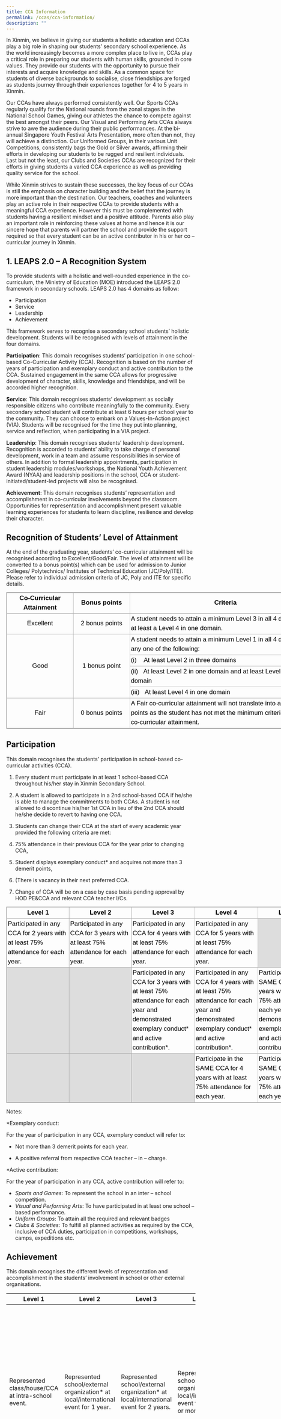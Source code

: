 ```yaml
---
title: CCA Information
permalink: /ccas/cca-information/
description: ""
---
```

In Xinmin, we believe in giving our students a holistic education and CCAs play a big role in shaping our students’ secondary school experience. As the world increasingly becomes a more complex place to live in, CCAs play a critical role in preparing our students with human skills, grounded in core values. They provide our students with the opportunity to pursue their interests and acquire knowledge and skills. As a common space for students of diverse backgrounds to socialise, close friendships are forged as students journey through their experiences together for 4 to 5 years in Xinmin.

  

Our CCAs have always performed consistently well. Our Sports CCAs regularly qualify for the National rounds from the zonal stages in the National School Games, giving our athletes the chance to compete against the best amongst their peers. Our Visual and Performing Arts CCAs always strive to awe the audience during their public performances. At the bi- annual Singapore Youth Festival Arts Presentation, more often than not, they will achieve a distinction. Our Uniformed Groups, in their various Unit Competitions, consistently bags the Gold or Silver awards, affirming their efforts in developing our students to be rugged and resilient individuals. Last but not the least, our Clubs and Societies CCAs are recognized for their efforts in giving students a varied CCA experience as well as providing quality service for the school.

  

While Xinmin strives to sustain these successes, the key focus of our CCAs is still the emphasis on character building and the belief that the journey is more important than the destination. Our teachers, coaches and volunteers play an active role in their respective CCAs to provide students with a meaningful CCA experience. However this must be complemented with students having a resilient mindset and a positive attitude. Parents also play an important role in reinforcing these values at home and hence it is our sincere hope that parents will partner the school and provide the support required so that every student can be an active contributor in his or her co – curricular journey in Xinmin.

1. LEAPS 2.0 – A Recognition System
-----------------------------------

To provide students with a holistic and well-rounded experience in the co-curriculum, the Ministry of Education (MOE) introduced the LEAPS 2.0 framework in secondary schools. LEAPS 2.0 has 4 domains as follow:

*   Participation
*   Service
*   Leadership
*   Achievement

  

This framework serves to recognise a secondary school students’ holistic development. Students will be recognised with levels of attainment in the four domains.

  

**Participation**: This domain recognises students’ participation in one school-based Co-Curricular Activity (CCA). Recognition is based on the number of years of participation and exemplary conduct and active contribution to the CCA. Sustained engagement in the same CCA allows for progressive development of character, skills, knowledge and friendships, and will be accorded higher recognition.

  

**Service**: This domain recognises students’ development as socially responsible citizens who contribute meaningfully to the community. Every secondary school student will contribute at least 6 hours per school year to the community. They can choose to embark on a Values-In-Action project (VIA). Students will be recognised for the time they put into planning, service and reflection, when participating in a VIA project.

  

**Leadership**: This domain recognises students’ leadership development. Recognition is accorded to students’ ability to take charge of personal development, work in a team and assume responsibilities in service of others. In addition to formal leadership appointments, participation in student leadership modules/workshops, the National Youth Achievement Award (NYAA) and leadership positions in the school, CCA or student-initiated/student-led projects will also be recognised.

  

**Achievement**: This domain recognises students’ representation and accomplishment in co-curricular involvements beyond the classroom. Opportunities for representation and accomplishment present valuable learning experiences for students to learn discipline, resilience and develop their character.

Recognition of Students’ Level of Attainment
--------------------------------------------

At the end of the graduating year, students’ co-curricular attainment will be recognised according to Excellent/Good/Fair. The level of attainment will be converted to a bonus point(s) which can be used for admission to Junior Colleges/ Polytechnics/ Institutes of Technical Education (JC/Poly/ITE). Please refer to individual admission criteria of JC, Poly and ITE for specific details.

  

<table class="iveo_table ives_tab_simple3" width="590" style="margin: 0px; outline: 0px; padding: 0px; border-collapse: collapse; border: 1px solid rgb(170, 170, 170); width: 840px;"><tbody style="margin: 0px; outline: 0px; padding: 0px;"><tr style="margin: 0px; outline: 0px; padding: 0px;"><td width="121" style="margin: 0px; outline: 0px; padding: 2px; text-align: center; border: 1px solid rgb(170, 170, 170); width: 174px;"><div style="margin: 0px; outline: 0px; padding: 0px; line-height: 24.99px; color: rgb(0, 0, 0); font-family: Helvetica, sans-serif; font-size: 17px; font-weight: 400; text-align: center;"><b style="margin: 0px; outline: 0px; padding: 0px;">Co-Curricular Attainment</b></div></td><td width="102" style="margin: 0px; outline: 0px; padding: 2px; text-align: center; border: 1px solid rgb(170, 170, 170); width: 149px;"><div style="margin: 0px; outline: 0px; padding: 0px; line-height: 24.99px; color: rgb(0, 0, 0); font-family: Helvetica, sans-serif; font-size: 17px; font-weight: 400; text-align: center;"><b style="margin: 0px; outline: 0px; padding: 0px;">Bonus points</b></div></td><td width="367" style="margin: 0px; outline: 0px; padding: 2px; text-align: center; border: 1px solid rgb(170, 170, 170); width: 516px;"><div style="margin: 0px; outline: 0px; padding: 0px; line-height: 24.99px; color: rgb(0, 0, 0); font-family: Helvetica, sans-serif; font-size: 17px; font-weight: 400; text-align: center;"><b style="margin: 0px; outline: 0px; padding: 0px;">Criteria</b></div></td></tr><tr style="margin: 0px; outline: 0px; padding: 0px;"><td width="121" style="margin: 0px; outline: 0px; padding: 2px; text-align: center; border: 1px solid rgb(170, 170, 170);"><div style="margin: 0px; outline: 0px; padding: 0px; line-height: 24.99px; color: rgb(0, 0, 0); font-family: Helvetica, sans-serif; font-size: 17px; font-weight: 400; text-align: center;">Excellent</div></td><td width="102" style="margin: 0px; outline: 0px; padding: 2px; text-align: center; border: 1px solid rgb(170, 170, 170);"><div style="margin: 0px; outline: 0px; padding: 0px; line-height: 24.99px; color: rgb(0, 0, 0); font-family: Helvetica, sans-serif; font-size: 17px; font-weight: 400; text-align: center;">2 bonus points</div></td><td width="367" style="margin: 0px; outline: 0px; padding: 2px; text-align: center; border: 1px solid rgb(170, 170, 170);"><div style="margin: 0px; outline: 0px; padding: 0px; line-height: 24.99px; color: rgb(0, 0, 0); font-family: Helvetica, sans-serif; font-size: 17px; font-weight: 400; text-align: left;">A student needs to attain a minimum Level 3 in all 4 domains with at least a Level 4 in one domain.</div></td></tr><tr style="margin: 0px; outline: 0px; padding: 0px;"><td width="121" rowspan="4" style="margin: 0px; outline: 0px; padding: 2px; text-align: center; border: 1px solid rgb(170, 170, 170);"><div style="margin: 0px; outline: 0px; padding: 0px; line-height: 24.99px; color: rgb(0, 0, 0); font-family: Helvetica, sans-serif; font-size: 17px; font-weight: 400; text-align: center;">Good</div></td><td width="102" rowspan="4" style="margin: 0px; outline: 0px; padding: 2px; text-align: center; border: 1px solid rgb(170, 170, 170);"><div style="margin: 0px; outline: 0px; padding: 0px; line-height: 24.99px; color: rgb(0, 0, 0); font-family: Helvetica, sans-serif; font-size: 17px; font-weight: 400; text-align: center;">1 bonus point</div></td><td width="367" style="margin: 0px; outline: 0px; padding: 2px; text-align: center; border: 1px solid rgb(170, 170, 170);"><div style="margin: 0px; outline: 0px; padding: 0px; line-height: 24.99px; color: rgb(0, 0, 0); font-family: Helvetica, sans-serif; font-size: 17px; font-weight: 400; text-align: left;">A student needs to attain a minimum Level 1 in all 4 domains with any one of the following:</div></td></tr><tr style="margin: 0px; outline: 0px; padding: 0px;"><td width="367" style="margin: 0px; outline: 0px; padding: 2px; text-align: center; border: 1px solid rgb(170, 170, 170);"><div style="margin: 0px; outline: 0px; padding: 0px; line-height: 24.99px; color: rgb(0, 0, 0); font-family: Helvetica, sans-serif; font-size: 17px; font-weight: 400; text-align: left;">(i)<span style="margin: 0px; outline: 0px; padding: 0px;">&nbsp;&nbsp; &nbsp;</span>At least Level 2 in three domains</div></td></tr><tr style="margin: 0px; outline: 0px; padding: 0px;"><td width="367" style="margin: 0px; outline: 0px; padding: 2px; text-align: center; border: 1px solid rgb(170, 170, 170);"><div style="margin: 0px; outline: 0px; padding: 0px; line-height: 24.99px; color: rgb(0, 0, 0); font-family: Helvetica, sans-serif; font-size: 17px; font-weight: 400; text-align: left;">(ii)<span style="margin: 0px; outline: 0px; padding: 0px;">&nbsp;&nbsp;<span>&nbsp;</span></span>At least Level 2 in one domain and at least Level 3 in another domain</div></td></tr><tr style="margin: 0px; outline: 0px; padding: 0px;"><td width="367" style="margin: 0px; outline: 0px; padding: 2px; text-align: center; border: 1px solid rgb(170, 170, 170);"><div style="margin: 0px; outline: 0px; padding: 0px; line-height: 24.99px; color: rgb(0, 0, 0); font-family: Helvetica, sans-serif; font-size: 17px; font-weight: 400; text-align: left;">(iii)<span style="margin: 0px; outline: 0px; padding: 0px;">&nbsp;&nbsp;<span>&nbsp;</span></span>At least Level 4 in one domain</div></td></tr><tr style="margin: 0px; outline: 0px; padding: 0px;"><td width="121" style="margin: 0px; outline: 0px; padding: 2px; text-align: center; border: 1px solid rgb(170, 170, 170);"><div style="margin: 0px; outline: 0px; padding: 0px; line-height: 24.99px; color: rgb(0, 0, 0); font-family: Helvetica, sans-serif; font-size: 17px; font-weight: 400; text-align: center;">Fair</div></td><td width="102" style="margin: 0px; outline: 0px; padding: 2px; text-align: center; border: 1px solid rgb(170, 170, 170);"><div style="margin: 0px; outline: 0px; padding: 0px; line-height: 24.99px; color: rgb(0, 0, 0); font-family: Helvetica, sans-serif; font-size: 17px; font-weight: 400; text-align: center;">0 bonus points</div></td><td width="367" style="margin: 0px; outline: 0px; padding: 2px; text-align: center; border: 1px solid rgb(170, 170, 170);"><div style="margin: 0px; outline: 0px; padding: 0px; line-height: 24.99px; color: rgb(0, 0, 0); font-family: Helvetica, sans-serif; font-size: 17px; font-weight: 400; text-align: left;">A Fair co-curricular attainment will not translate into any bonus points as the student has not met the minimum criteria for a Good co-curricular attainment.</div></td></tr></tbody></table>

Participation
-------------

This domain recognises the students’ participation in school-based co-curricular activities (CCA).

1.  Every student must participate in at least 1 school-based CCA throughout his/her stay in Xinmin Secondary School.  
    
2.  A student is allowed to participate in a 2nd school-based CCA if he/she is able to manage the commitments to both CCAs. A student is not allowed to discontinue his/her 1st CCA in lieu of the 2nd CCA should he/she decide to revert to having one CCA.  
    
3.  Students can change their CCA at the start of every academic year provided the following criteria are met:  
    

1.  75% attendance in their previous CCA for the year prior to changing CCA,  
    
2.  Student displays exemplary conduct\* and acquires not more than 3 demerit points,  
    
3.  (There is vacancy in their next preferred CCA.  
    

5.  Change of CCA will be on a case by case basis pending approval by HOD PE&CCA and relevant CCA teacher I/Cs.  
    

  

<table class="iveo_table ives_tab_simple3" width="863" style="margin: 0px; outline: 0px; padding: 0px; border-collapse: collapse; border: 1px solid rgb(170, 170, 170); width: 840px;"><tbody style="margin: 0px; outline: 0px; padding: 0px;"><tr style="margin: 0px; outline: 0px; padding: 0px;"><td width="173" style="margin: 0px; outline: 0px; padding: 2px; text-align: center; border: 1px solid rgb(170, 170, 170); width: 166px;"><div align="center" style="margin: 0px; outline: 0px; padding: 0px; line-height: 24.99px; color: rgb(0, 0, 0); font-family: Helvetica, sans-serif; font-size: 17px; font-weight: 400;"><b style="margin: 0px; outline: 0px; padding: 0px;">Level 1</b><br style="margin: 0px; outline: 0px; padding: 0px;"></div></td><td width="173" style="margin: 0px; outline: 0px; padding: 2px; text-align: center; border: 1px solid rgb(170, 170, 170); width: 167px;"><div align="center" style="margin: 0px; outline: 0px; padding: 0px; line-height: 24.99px; color: rgb(0, 0, 0); font-family: Helvetica, sans-serif; font-size: 17px; font-weight: 400;"><b style="margin: 0px; outline: 0px; padding: 0px;">Level 2</b><br style="margin: 0px; outline: 0px; padding: 0px;"></div></td><td width="173" style="margin: 0px; outline: 0px; padding: 2px; text-align: center; border: 1px solid rgb(170, 170, 170); width: 168px;"><div align="center" style="margin: 0px; outline: 0px; padding: 0px; line-height: 24.99px; color: rgb(0, 0, 0); font-family: Helvetica, sans-serif; font-size: 17px; font-weight: 400;"><b style="margin: 0px; outline: 0px; padding: 0px;">Level 3</b><br style="margin: 0px; outline: 0px; padding: 0px;"></div></td><td width="173" style="margin: 0px; outline: 0px; padding: 2px; text-align: center; border: 1px solid rgb(170, 170, 170); width: 169px;"><div align="center" style="margin: 0px; outline: 0px; padding: 0px; line-height: 24.99px; color: rgb(0, 0, 0); font-family: Helvetica, sans-serif; font-size: 17px; font-weight: 400;"><b style="margin: 0px; outline: 0px; padding: 0px;">Level 4</b><br style="margin: 0px; outline: 0px; padding: 0px;"></div></td><td width="173" style="margin: 0px; outline: 0px; padding: 2px; text-align: center; border: 1px solid rgb(170, 170, 170); width: 169px;"><div align="center" style="margin: 0px; outline: 0px; padding: 0px; line-height: 24.99px; color: rgb(0, 0, 0); font-family: Helvetica, sans-serif; font-size: 17px; font-weight: 400;"><b style="margin: 0px; outline: 0px; padding: 0px;">Level 5</b><br style="margin: 0px; outline: 0px; padding: 0px;"></div></td></tr><tr style="margin: 0px; outline: 0px; padding: 0px;"><td width="173" style="margin: 0px; outline: 0px; padding: 2px; text-align: center; border: 1px solid rgb(170, 170, 170);"><div style="margin: 0px; outline: 0px; padding: 0px; line-height: 24.99px; color: rgb(0, 0, 0); font-family: Helvetica, sans-serif; font-size: 17px; font-weight: 400; text-align: left;">Participated in any CCA for 2 years with at least 75% attendance for each year.<br style="margin: 0px; outline: 0px; padding: 0px;"></div></td><td width="173" style="margin: 0px; outline: 0px; padding: 2px; text-align: center; border: 1px solid rgb(170, 170, 170);"><div style="margin: 0px; outline: 0px; padding: 0px; line-height: 24.99px; color: rgb(0, 0, 0); font-family: Helvetica, sans-serif; font-size: 17px; font-weight: 400; text-align: left;">Participated in any CCA for 3 years with at least 75% attendance for each year.<br style="margin: 0px; outline: 0px; padding: 0px;"></div></td><td width="173" style="margin: 0px; outline: 0px; padding: 2px; text-align: center; border: 1px solid rgb(170, 170, 170);"><div style="margin: 0px; outline: 0px; padding: 0px; line-height: 24.99px; color: rgb(0, 0, 0); font-family: Helvetica, sans-serif; font-size: 17px; font-weight: 400; text-align: left;">Participated in any CCA for 4 years with at least 75% attendance for each year.<br style="margin: 0px; outline: 0px; padding: 0px;"></div></td><td width="173" style="margin: 0px; outline: 0px; padding: 2px; text-align: center; border: 1px solid rgb(170, 170, 170);"><div style="margin: 0px; outline: 0px; padding: 0px; line-height: 24.99px; color: rgb(0, 0, 0); font-family: Helvetica, sans-serif; font-size: 17px; font-weight: 400; text-align: left;">Participated in any CCA for 5 years with at least 75% attendance for each year.<br style="margin: 0px; outline: 0px; padding: 0px;"></div></td><th style="margin: 0px; outline: 0px; padding: 2px; text-align: center; background-color: rgb(221, 221, 221); color: rgb(102, 102, 102); border: 1px solid rgb(170, 170, 170);"><div style="margin: 0px; outline: 0px; padding: 0px; line-height: 24.99px; color: rgb(0, 0, 0); font-family: Helvetica, sans-serif; font-size: 17px; font-weight: 400; text-align: left;"><br style="margin: 0px; outline: 0px; padding: 0px;"></div></th></tr><tr style="margin: 0px; outline: 0px; padding: 0px;"><th style="margin: 0px; outline: 0px; padding: 2px; text-align: center; background-color: rgb(221, 221, 221); color: rgb(102, 102, 102); border: 1px solid rgb(170, 170, 170);"><div style="margin: 0px; outline: 0px; padding: 0px; line-height: 24.99px; color: rgb(0, 0, 0); font-family: Helvetica, sans-serif; font-size: 17px; font-weight: 400; text-align: left;"><br style="margin: 0px; outline: 0px; padding: 0px;"></div></th><th style="margin: 0px; outline: 0px; padding: 2px; text-align: center; background-color: rgb(221, 221, 221); color: rgb(102, 102, 102); border: 1px solid rgb(170, 170, 170);"><div style="margin: 0px; outline: 0px; padding: 0px; line-height: 24.99px; color: rgb(0, 0, 0); font-family: Helvetica, sans-serif; font-size: 17px; font-weight: 400; text-align: left;"><br style="margin: 0px; outline: 0px; padding: 0px;"></div></th><td width="173" style="margin: 0px; outline: 0px; padding: 2px; text-align: center; border: 1px solid rgb(170, 170, 170);"><div style="margin: 0px; outline: 0px; padding: 0px; line-height: 24.99px; color: rgb(0, 0, 0); font-family: Helvetica, sans-serif; font-size: 17px; font-weight: 400; text-align: left;">Participated in any CCA for 3 years with at least 75% attendance for each year and demonstrated exemplary conduct* and active contribution*.<br style="margin: 0px; outline: 0px; padding: 0px;"></div></td><td width="173" style="margin: 0px; outline: 0px; padding: 2px; text-align: center; border: 1px solid rgb(170, 170, 170);"><div style="margin: 0px; outline: 0px; padding: 0px; line-height: 24.99px; color: rgb(0, 0, 0); font-family: Helvetica, sans-serif; font-size: 17px; font-weight: 400; text-align: left;">Participated in any CCA for 4 years with at least 75% attendance for each year and demonstrated exemplary conduct* and active contribution*.<br style="margin: 0px; outline: 0px; padding: 0px;"></div></td><td width="173" style="margin: 0px; outline: 0px; padding: 2px; text-align: center; border: 1px solid rgb(170, 170, 170);"><div style="margin: 0px; outline: 0px; padding: 0px; line-height: 24.99px; color: rgb(0, 0, 0); font-family: Helvetica, sans-serif; font-size: 17px; font-weight: 400; text-align: left;">Participate in the SAME CCA for 4 years with at least 75% attendance for each year and demonstrated exemplary conduct* and active contribution*.<br style="margin: 0px; outline: 0px; padding: 0px;"></div></td></tr><tr style="margin: 0px; outline: 0px; padding: 0px;"><th style="margin: 0px; outline: 0px; padding: 2px; text-align: center; background-color: rgb(221, 221, 221); color: rgb(102, 102, 102); border: 1px solid rgb(170, 170, 170);"><div style="margin: 0px; outline: 0px; padding: 0px; line-height: 24.99px; color: rgb(0, 0, 0); font-family: Helvetica, sans-serif; font-size: 17px; font-weight: 400; text-align: left;"><br style="margin: 0px; outline: 0px; padding: 0px;"></div></th><th style="margin: 0px; outline: 0px; padding: 2px; text-align: center; background-color: rgb(221, 221, 221); color: rgb(102, 102, 102); border: 1px solid rgb(170, 170, 170);"><div style="margin: 0px; outline: 0px; padding: 0px; line-height: 24.99px; color: rgb(0, 0, 0); font-family: Helvetica, sans-serif; font-size: 17px; font-weight: 400; text-align: left;"><br style="margin: 0px; outline: 0px; padding: 0px;"></div></th><th style="margin: 0px; outline: 0px; padding: 2px; text-align: center; background-color: rgb(221, 221, 221); color: rgb(102, 102, 102); border: 1px solid rgb(170, 170, 170);"><div style="margin: 0px; outline: 0px; padding: 0px; line-height: 24.99px; color: rgb(0, 0, 0); font-family: Helvetica, sans-serif; font-size: 17px; font-weight: 400; text-align: left;"><br style="margin: 0px; outline: 0px; padding: 0px;"></div></th><td width="173" style="margin: 0px; outline: 0px; padding: 2px; text-align: center; border: 1px solid rgb(170, 170, 170);"><div style="margin: 0px; outline: 0px; padding: 0px; line-height: 24.99px; color: rgb(0, 0, 0); font-family: Helvetica, sans-serif; font-size: 17px; font-weight: 400; text-align: left;">Participate in the SAME CCA for 4 years with at least 75% attendance for each year.<br style="margin: 0px; outline: 0px; padding: 0px;"></div></td><td width="173" style="margin: 0px; outline: 0px; padding: 2px; text-align: center; border: 1px solid rgb(170, 170, 170);"><div style="margin: 0px; outline: 0px; padding: 0px; line-height: 24.99px; color: rgb(0, 0, 0); font-family: Helvetica, sans-serif; font-size: 17px; font-weight: 400; text-align: left;">Participate in the SAME CCA for 5 years with at least 75% attendance for each year.<br style="margin: 0px; outline: 0px; padding: 0px;"></div></td></tr></tbody></table>

  

Notes:

\*Exemplary conduct:

For the year of participation in any CCA, exemplary conduct will refer to:

*   Not more than 3 demerit points for each year.  
    
*   A positive referral from respective CCA teacher – in – charge.

\*Active contribution:

For the year of participation in any CCA, active contribution will refer to:  

*   _Sports and Games_: To represent the school in an inter – school competition.
*   _Visual and Performing Arts_: To have participated in at least one school – based performance.
*   _Uniform Groups_: To attain all the required and relevant badges
*   _Clubs & Societies_: To fulfill all planned activities as required by the CCA, inclusive of CCA duties, participation in competitions, workshops, camps, expeditions etc.

Achievement
-----------

This domain recognises the different levels of representation and accomplishment in the students’ involvement in school or other external organisations.



| Level 1 | Level 2 | Level 3 | Level 4 | Level 5 |
| -------- | -------- | -------- | -------- | -------- |
|   Represented class/house/CCA at intra-school event.   |  Represented school/external organization* at local/international event for 1 year.    | Represented school/external organization* at local/international event for 2 years.     | Represented school/external organization* at local/international event for 3 years or more.     | Represented Singapore Schools at local/international competition. <br><br>Represented National Project of Excellence at local/international event.  <br><br>Represented MOE at local/international event. <br><br>Represented Singapore at international event, sanctioned by relevant bodies.
     |
| Text     | Text     | Text     | Text     |
| Text     | Text     | Text     | Text     |



\*Representation of external organisations and accomplishment at external events:

  

*   Students must provide evidence endorsed by an external organisation and accompanying results (if any) to HOD PE&CCA for verification.
*   Self-representation or personal participation without endorsement will not be recognised.
*   Involvement in events whereby participation is mass or voluntary in nature and does not require selection, training or preparation will not be recognised in this domain.
*   The school reserves the right to refuse endorsement of any representation or accomplishment.

  

For students in Uniformed Groups CCA, the level of attainment for the Achievement domain is determined by the highest level attained in **either** the previous table or in the table for the Achievement Badges for the Uniformed Groups (UG) below:

  

<table class="iveo_table ives_tab_simple3" style="margin: 0px; outline: 0px; padding: 0px; border-collapse: collapse; border: 1px solid rgb(170, 170, 170); width: 840px;"><tbody style="margin: 0px; outline: 0px; padding: 0px;"><tr style="margin: 0px; outline: 0px; padding: 0px;"><td width="106" style="margin: 0px; outline: 0px; padding: 2px; text-align: center; border: 1px solid rgb(170, 170, 170);"><strong style="margin: 0px; outline: 0px; padding: 0px;">UG</strong><br style="margin: 0px; outline: 0px; padding: 0px;"></td><td width="151" style="margin: 0px; outline: 0px; padding: 2px; text-align: center; border: 1px solid rgb(170, 170, 170);"><strong style="margin: 0px; outline: 0px; padding: 0px;">Level 1</strong><br style="margin: 0px; outline: 0px; padding: 0px;"></td><td width="156" style="margin: 0px; outline: 0px; padding: 2px; text-align: center; border: 1px solid rgb(170, 170, 170);"><strong style="margin: 0px; outline: 0px; padding: 0px;">Level 2</strong><br style="margin: 0px; outline: 0px; padding: 0px;"></td><td width="151" style="margin: 0px; outline: 0px; padding: 2px; text-align: center; border: 1px solid rgb(170, 170, 170);"><strong style="margin: 0px; outline: 0px; padding: 0px;">Level 3</strong><br style="margin: 0px; outline: 0px; padding: 0px;"></td><td width="151" style="margin: 0px; outline: 0px; padding: 2px; text-align: center; border: 1px solid rgb(170, 170, 170);"><strong style="margin: 0px; outline: 0px; padding: 0px;">Level 4</strong><br style="margin: 0px; outline: 0px; padding: 0px;"></td><td width="151" style="margin: 0px; outline: 0px; padding: 2px; text-align: center; border: 1px solid rgb(170, 170, 170);"><strong style="margin: 0px; outline: 0px; padding: 0px;">Level 5</strong><br style="margin: 0px; outline: 0px; padding: 0px;"></td></tr><tr style="margin: 0px; outline: 0px; padding: 0px;"><td width="106" style="margin: 0px; outline: 0px; padding: 2px; text-align: center; border: 1px solid rgb(170, 170, 170);"><strong style="margin: 0px; outline: 0px; padding: 0px;">NPCC</strong><br style="margin: 0px; outline: 0px; padding: 0px;"></td><td width="151" style="margin: 0px; outline: 0px; padding: 2px; text-align: center; border: 1px solid rgb(170, 170, 170);">NPCC Core Proficiency Level 1<br style="margin: 0px; outline: 0px; padding: 0px;"></td><td width="156" style="margin: 0px; outline: 0px; padding: 2px; text-align: center; border: 1px solid rgb(170, 170, 170);">NPCC Core Proficiency Level 2<br style="margin: 0px; outline: 0px; padding: 0px;"></td><td width="151" style="margin: 0px; outline: 0px; padding: 2px; text-align: center; border: 1px solid rgb(170, 170, 170);">NPCC Core Proficiency Level 3<br style="margin: 0px; outline: 0px; padding: 0px;"></td><td width="151" style="margin: 0px; outline: 0px; padding: 2px; text-align: center; border: 1px solid rgb(170, 170, 170);">Best Unit Cadet badge by NPCC HQ<br style="margin: 0px; outline: 0px; padding: 0px;"></td><td width="151" style="margin: 0px; outline: 0px; padding: 2px; text-align: center; border: 1px solid rgb(170, 170, 170);">SPF - NPCC Badge<br style="margin: 0px; outline: 0px; padding: 0px;"></td></tr><tr style="margin: 0px; outline: 0px; padding: 0px;"><td width="106" style="margin: 0px; outline: 0px; padding: 2px; text-align: center; border: 1px solid rgb(170, 170, 170);"><strong style="margin: 0px; outline: 0px; padding: 0px;">NCC</strong><br style="margin: 0px; outline: 0px; padding: 0px;"></td><td width="151" style="margin: 0px; outline: 0px; padding: 2px; text-align: center; border: 1px solid rgb(170, 170, 170);">Proficiency Badge (Bronze)<br style="margin: 0px; outline: 0px; padding: 0px;"></td><td width="156" style="margin: 0px; outline: 0px; padding: 2px; text-align: center; border: 1px solid rgb(170, 170, 170);">Proficiency Badge (Silver)<br style="margin: 0px; outline: 0px; padding: 0px;"></td><td width="151" style="margin: 0px; outline: 0px; padding: 2px; text-align: center; border: 1px solid rgb(170, 170, 170);">Proficiency Badge (Gold)<br style="margin: 0px; outline: 0px; padding: 0px;"></td><td width="151" style="margin: 0px; outline: 0px; padding: 2px; text-align: center; border: 1px solid rgb(170, 170, 170);">Army - NCC Badge<br style="margin: 0px; outline: 0px; padding: 0px;"></td><td width="151" style="margin: 0px; outline: 0px; padding: 2px; text-align: center; border: 1px solid rgb(170, 170, 170);">Camp Pinnacle Badge<br style="margin: 0px; outline: 0px; padding: 0px;"></td></tr><tr style="margin: 0px; outline: 0px; padding: 0px;"><td width="106" style="margin: 0px; outline: 0px; padding: 2px; text-align: center; border: 1px solid rgb(170, 170, 170);"><strong style="margin: 0px; outline: 0px; padding: 0px;">SJB</strong><br style="margin: 0px; outline: 0px; padding: 0px;"></td><td width="151" style="margin: 0px; outline: 0px; padding: 2px; text-align: center; border: 1px solid rgb(170, 170, 170);">Knowledge of the Order Badge<br style="margin: 0px; outline: 0px; padding: 0px;"></td><td width="156" style="margin: 0px; outline: 0px; padding: 2px; text-align: center; border: 1px solid rgb(170, 170, 170);">Superintendent Badge<br style="margin: 0px; outline: 0px; padding: 0px;"></td><td width="151" style="margin: 0px; outline: 0px; padding: 2px; text-align: center; border: 1px solid rgb(170, 170, 170);">Commissioner Badge<br style="margin: 0px; outline: 0px; padding: 0px;"></td><td width="151" style="margin: 0px; outline: 0px; padding: 2px; text-align: center; border: 1px solid rgb(170, 170, 170);">Deputy Chief Commissioner Badge<br style="margin: 0px; outline: 0px; padding: 0px;"></td><td width="151" style="margin: 0px; outline: 0px; padding: 2px; text-align: center; border: 1px solid rgb(170, 170, 170);">Chief Commissioner Badge<br style="margin: 0px; outline: 0px; padding: 0px;"></td></tr><tr style="margin: 0px; outline: 0px; padding: 0px;"><td width="106" style="margin: 0px; outline: 0px; padding: 2px; text-align: center; border: 1px solid rgb(170, 170, 170);"><strong style="margin: 0px; outline: 0px; padding: 0px;">BB</strong><br style="margin: 0px; outline: 0px; padding: 0px;"></td><td width="151" style="margin: 0px; outline: 0px; padding: 2px; text-align: center; border: 1px solid rgb(170, 170, 170);">Leadership Award<br style="margin: 0px; outline: 0px; padding: 0px;"></td><td width="156" style="margin: 0px; outline: 0px; padding: 2px; text-align: center; border: 1px solid rgb(170, 170, 170);">Leadership Award Stage 2<br style="margin: 0px; outline: 0px; padding: 0px;"></td><td width="151" style="margin: 0px; outline: 0px; padding: 2px; text-align: center; border: 1px solid rgb(170, 170, 170);">Intermediary Proficiency Award<br style="margin: 0px; outline: 0px; padding: 0px;"></td><td width="151" style="margin: 0px; outline: 0px; padding: 2px; text-align: center; border: 1px solid rgb(170, 170, 170);">Senior Proficiency Award<br style="margin: 0px; outline: 0px; padding: 0px;"></td><td width="151" style="margin: 0px; outline: 0px; padding: 2px; text-align: center; border: 1px solid rgb(170, 170, 170);">Founder's Award<br style="margin: 0px; outline: 0px; padding: 0px;"></td></tr><tr style="margin: 0px; outline: 0px; padding: 0px;"><td width="106" style="margin: 0px; outline: 0px; padding: 2px; text-align: center; border: 1px solid rgb(170, 170, 170);"><strong style="margin: 0px; outline: 0px; padding: 0px;">GB</strong><br style="margin: 0px; outline: 0px; padding: 0px;"></td><td width="151" style="margin: 0px; outline: 0px; padding: 2px; text-align: center; border: 1px solid rgb(170, 170, 170);">Brigade Knowledge &amp; Healthy Attitudes 1 badge<br style="margin: 0px; outline: 0px; padding: 0px;"></td><td width="156" style="margin: 0px; outline: 0px; padding: 2px; text-align: center; border: 1px solid rgb(170, 170, 170);">Senior Pin<br style="margin: 0px; outline: 0px; padding: 0px;"></td><td width="151" style="margin: 0px; outline: 0px; padding: 2px; text-align: center; border: 1px solid rgb(170, 170, 170);">Senior Pin, GB International, &amp; Healthy Attitudes 2 Badge<br style="margin: 0px; outline: 0px; padding: 0px;"></td><td width="151" style="margin: 0px; outline: 0px; padding: 2px; text-align: center; border: 1px solid rgb(170, 170, 170);">Pioneer Pin<br style="margin: 0px; outline: 0px; padding: 0px;"></td><td width="151" style="margin: 0px; outline: 0px; padding: 2px; text-align: center; border: 1px solid rgb(170, 170, 170);">Pioneer Brigadier's Brooch<br style="margin: 0px; outline: 0px; padding: 0px;"></td></tr></tbody></table>

Leadership
----------

This domain recognises the student's leadership development in terms of participation in student leadership modules, formal leadership appointments, the National Youth Achievement Award (NYAA) and leadership positions in student-initiated/student-led projects.

  

<table class="iveo_table ives_tab_simple3" style="margin: 0px; outline: 0px; padding: 0px; border-collapse: collapse; border: 1px solid rgb(170, 170, 170); width: 840px;"><tbody style="margin: 0px; outline: 0px; padding: 0px;"><tr style="margin: 0px; outline: 0px; padding: 0px;"><th style="margin: 0px; outline: 0px; padding: 2px; text-align: center; background-color: rgb(221, 221, 221); color: rgb(102, 102, 102); border: 1px solid rgb(170, 170, 170);"><br style="margin: 0px; outline: 0px; padding: 0px;"></th><td width="144" style="margin: 0px; outline: 0px; padding: 2px; text-align: center; border: 1px solid rgb(170, 170, 170);"><strong style="margin: 0px; outline: 0px; padding: 0px;">Level 1</strong><br style="margin: 0px; outline: 0px; padding: 0px;"></td><td width="144" style="margin: 0px; outline: 0px; padding: 2px; text-align: center; border: 1px solid rgb(170, 170, 170);"><strong style="margin: 0px; outline: 0px; padding: 0px;">Level 2</strong><br style="margin: 0px; outline: 0px; padding: 0px;"></td><td width="144" style="margin: 0px; outline: 0px; padding: 2px; text-align: center; border: 1px solid rgb(170, 170, 170);"><strong style="margin: 0px; outline: 0px; padding: 0px;">Level 3</strong><br style="margin: 0px; outline: 0px; padding: 0px;"></td><td width="144" style="margin: 0px; outline: 0px; padding: 2px; text-align: center; border: 1px solid rgb(170, 170, 170);"><strong style="margin: 0px; outline: 0px; padding: 0px;">Level 4</strong><br style="margin: 0px; outline: 0px; padding: 0px;"></td><td width="144" style="margin: 0px; outline: 0px; padding: 2px; text-align: center; border: 1px solid rgb(170, 170, 170);"><strong style="margin: 0px; outline: 0px; padding: 0px;">Level 5</strong><br style="margin: 0px; outline: 0px; padding: 0px;"></td></tr><tr style="margin: 0px; outline: 0px; padding: 0px;"><td width="144" style="margin: 0px; outline: 0px; padding: 2px; text-align: left; border: 1px solid rgb(170, 170, 170);"><strong style="margin: 0px; outline: 0px; padding: 0px;">Individual</strong><br style="margin: 0px; outline: 0px; padding: 0px;"></td><td width="144" style="margin: 0px; outline: 0px; padding: 2px; text-align: left; border: 1px solid rgb(170, 170, 170);">Completed 2 modules on leadership of at least 3 hours each.<br style="margin: 0px; outline: 0px; padding: 0px;"></td><th style="margin: 0px; outline: 0px; padding: 2px; text-align: center; background-color: rgb(221, 221, 221); color: rgb(102, 102, 102); border: 1px solid rgb(170, 170, 170);"><strong style="margin: 0px; outline: 0px; padding: 0px;"></strong><br style="margin: 0px; outline: 0px; padding: 0px;"></th><th style="margin: 0px; outline: 0px; padding: 2px; text-align: center; background-color: rgb(221, 221, 221); color: rgb(102, 102, 102); border: 1px solid rgb(170, 170, 170);"><strong style="margin: 0px; outline: 0px; padding: 0px;"></strong><br style="margin: 0px; outline: 0px; padding: 0px;"></th><th style="margin: 0px; outline: 0px; padding: 2px; text-align: center; background-color: rgb(221, 221, 221); color: rgb(102, 102, 102); border: 1px solid rgb(170, 170, 170);"><strong style="margin: 0px; outline: 0px; padding: 0px;"></strong><br style="margin: 0px; outline: 0px; padding: 0px;"></th><th style="margin: 0px; outline: 0px; padding: 2px; text-align: center; background-color: rgb(221, 221, 221); color: rgb(102, 102, 102); border: 1px solid rgb(170, 170, 170);"><strong style="margin: 0px; outline: 0px; padding: 0px;"></strong><br style="margin: 0px; outline: 0px; padding: 0px;"></th></tr><tr style="margin: 0px; outline: 0px; padding: 0px;"><td width="144" style="margin: 0px; outline: 0px; padding: 2px; text-align: left; border: 1px solid rgb(170, 170, 170);"><strong style="margin: 0px; outline: 0px; padding: 0px;">Class Committee</strong><br style="margin: 0px; outline: 0px; padding: 0px;"></td><th style="margin: 0px; outline: 0px; padding: 2px; text-align: center; background-color: rgb(221, 221, 221); color: rgb(102, 102, 102); border: 1px solid rgb(170, 170, 170);"><br style="margin: 0px; outline: 0px; padding: 0px;"></th><td width="144" valign="top" style="margin: 0px; outline: 0px; padding: 2px; text-align: left; border: 1px solid rgb(170, 170, 170);">Class committee positions<br style="margin: 0px; outline: 0px; padding: 0px;"></td><td width="144" style="margin: 0px; outline: 0px; padding: 2px; text-align: center; border: 1px solid rgb(170, 170, 170);"><div style="margin: 0px; outline: 0px; padding: 0px; line-height: 24.99px; color: rgb(0, 0, 0); font-family: Helvetica, sans-serif; font-size: 17px; font-weight: 400; text-align: left;">Class Chairperson</div><div style="margin: 0px; outline: 0px; padding: 0px; line-height: 24.99px; color: rgb(0, 0, 0); font-family: Helvetica, sans-serif; font-size: 17px; font-weight: 400; text-align: left;"><br style="margin: 0px; outline: 0px; padding: 0px;"></div><div style="margin: 0px; outline: 0px; padding: 0px; line-height: 24.99px; color: rgb(0, 0, 0); font-family: Helvetica, sans-serif; font-size: 17px; font-weight: 400; text-align: left;">Class Vice Chairperson</div></td><th style="margin: 0px; outline: 0px; padding: 2px; text-align: center; background-color: rgb(221, 221, 221); color: rgb(102, 102, 102); border: 1px solid rgb(170, 170, 170);"><br style="margin: 0px; outline: 0px; padding: 0px;"></th><th style="margin: 0px; outline: 0px; padding: 2px; text-align: center; background-color: rgb(221, 221, 221); color: rgb(102, 102, 102); border: 1px solid rgb(170, 170, 170);"><br style="margin: 0px; outline: 0px; padding: 0px;"></th></tr><tr style="margin: 0px; outline: 0px; padding: 0px;"><td width="144" style="margin: 0px; outline: 0px; padding: 2px; text-align: left; border: 1px solid rgb(170, 170, 170);"><strong style="margin: 0px; outline: 0px; padding: 0px;">Student Council</strong><br style="margin: 0px; outline: 0px; padding: 0px;"></td><th style="margin: 0px; outline: 0px; padding: 2px; text-align: center; background-color: rgb(221, 221, 221); color: rgb(102, 102, 102); border: 1px solid rgb(170, 170, 170);"><br style="margin: 0px; outline: 0px; padding: 0px;"></th><td width="144" valign="top" style="margin: 0px; outline: 0px; padding: 2px; text-align: left; border: 1px solid rgb(170, 170, 170);">Student Council Intern To complete 6 months of Council training.<br style="margin: 0px; outline: 0px; padding: 0px;"></td><td width="144" valign="top" style="margin: 0px; outline: 0px; padding: 2px; text-align: left; border: 1px solid rgb(170, 170, 170);">Student Councillor (more than 1 year in service after 6 months training period.)<br style="margin: 0px; outline: 0px; padding: 0px;"></td><td width="144" valign="top" style="margin: 0px; outline: 0px; padding: 2px; text-align: left; border: 1px solid rgb(170, 170, 170);">Senior Councillor (more than 2 years in service after 6 month training period.)<br style="margin: 0px; outline: 0px; padding: 0px;"></td><td width="144" valign="top" style="margin: 0px; outline: 0px; padding: 2px; text-align: center; border: 1px solid rgb(170, 170, 170);"><div style="margin: 0px; outline: 0px; padding: 0px; line-height: 24.99px; color: rgb(0, 0, 0); font-family: Helvetica, sans-serif; font-size: 17px; font-weight: 400; text-align: left;">Student Council Executive Committee</div><div style="margin: 0px; outline: 0px; padding: 0px; line-height: 24.99px; color: rgb(0, 0, 0); font-family: Helvetica, sans-serif; font-size: 17px; font-weight: 400; text-align: left;"><br style="margin: 0px; outline: 0px; padding: 0px;"></div><div style="margin: 0px; outline: 0px; padding: 0px; line-height: 24.99px; color: rgb(0, 0, 0); font-family: Helvetica, sans-serif; font-size: 17px; font-weight: 400; text-align: left;">Student Council President/</div><div style="margin: 0px; outline: 0px; padding: 0px; line-height: 24.99px; color: rgb(0, 0, 0); font-family: Helvetica, sans-serif; font-size: 17px; font-weight: 400; text-align: left;">VicePresident</div></td></tr><tr style="margin: 0px; outline: 0px; padding: 0px;"><td width="144" style="margin: 0px; outline: 0px; padding: 2px; text-align: left; border: 1px solid rgb(170, 170, 170);"><strong style="margin: 0px; outline: 0px; padding: 0px;">StudentLed School Committees</strong><br style="margin: 0px; outline: 0px; padding: 0px;"></td><th style="margin: 0px; outline: 0px; padding: 2px; text-align: center; background-color: rgb(221, 221, 221); color: rgb(102, 102, 102); border: 1px solid rgb(170, 170, 170);"><br style="margin: 0px; outline: 0px; padding: 0px;"></th><td width="144" valign="top" style="margin: 0px; outline: 0px; padding: 2px; text-align: center; border: 1px solid rgb(170, 170, 170);"><div style="margin: 0px; outline: 0px; padding: 0px; line-height: 24.99px; color: rgb(0, 0, 0); font-family: Helvetica, sans-serif; font-size: 17px; font-weight: 400; text-align: left;">Committee for studentinitiated projects approved by school.</div><div style="margin: 0px; outline: 0px; padding: 0px; line-height: 24.99px; color: rgb(0, 0, 0); font-family: Helvetica, sans-serif; font-size: 17px; font-weight: 400; text-align: left;"><br style="margin: 0px; outline: 0px; padding: 0px;"></div><div style="margin: 0px; outline: 0px; padding: 0px; line-height: 24.99px; color: rgb(0, 0, 0); font-family: Helvetica, sans-serif; font-size: 17px; font-weight: 400; text-align: left;">Committee for studentled projects approved by school.</div></td><td width="144" valign="top" style="margin: 0px; outline: 0px; padding: 2px; text-align: center; border: 1px solid rgb(170, 170, 170);"><div style="margin: 0px; outline: 0px; padding: 0px; line-height: 24.99px; color: rgb(0, 0, 0); font-family: Helvetica, sans-serif; font-size: 17px; font-weight: 400; text-align: left;">Committee for schoolwide events.</div><div style="margin: 0px; outline: 0px; padding: 0px; line-height: 24.99px; color: rgb(0, 0, 0); font-family: Helvetica, sans-serif; font-size: 17px; font-weight: 400; text-align: left;"><br style="margin: 0px; outline: 0px; padding: 0px;"></div><div style="margin: 0px; outline: 0px; padding: 0px; line-height: 24.99px; color: rgb(0, 0, 0); font-family: Helvetica, sans-serif; font-size: 17px; font-weight: 400; text-align: left;">Chairperson/</div><div style="margin: 0px; outline: 0px; padding: 0px; line-height: 24.99px; color: rgb(0, 0, 0); font-family: Helvetica, sans-serif; font-size: 17px; font-weight: 400; text-align: left;">ViceChairperson for studentinitiated projects approved by school.</div></td><td width="144" valign="top" style="margin: 0px; outline: 0px; padding: 2px; text-align: center; border: 1px solid rgb(170, 170, 170);"><div style="margin: 0px; outline: 0px; padding: 0px; line-height: 24.99px; color: rgb(0, 0, 0); font-family: Helvetica, sans-serif; font-size: 17px; font-weight: 400; text-align: left;">Chairperson/</div><div style="margin: 0px; outline: 0px; padding: 0px; line-height: 24.99px; color: rgb(0, 0, 0); font-family: Helvetica, sans-serif; font-size: 17px; font-weight: 400; text-align: left;">ViceChairperson for schoolwide events.</div></td><td width="144" style="margin: 0px; outline: 0px; padding: 2px; text-align: left; border: 1px solid rgb(170, 170, 170);"></td></tr><tr style="margin: 0px; outline: 0px; padding: 0px;"><td width="144" style="margin: 0px; outline: 0px; padding: 2px; text-align: center; border: 1px solid rgb(170, 170, 170);"><div style="margin: 0px; outline: 0px; padding: 0px; line-height: 24.99px; color: rgb(0, 0, 0); font-family: Helvetica, sans-serif; font-size: 17px; font-weight: 400; text-align: left;"><strong style="margin: 0px; outline: 0px; padding: 0px; background-color: initial;"><u style="margin: 0px; outline: 0px; padding: 0px;">Sports and Games CCA</u></strong></div><div style="margin: 0px; outline: 0px; padding: 0px; line-height: 24.99px; color: rgb(0, 0, 0); font-family: Helvetica, sans-serif; font-size: 17px; font-weight: 400; text-align: left;">Badminton</div><div style="margin: 0px; outline: 0px; padding: 0px; line-height: 24.99px; color: rgb(0, 0, 0); font-family: Helvetica, sans-serif; font-size: 17px; font-weight: 400; text-align: left;">Volleyball</div><div style="margin: 0px; outline: 0px; padding: 0px; line-height: 24.99px; color: rgb(0, 0, 0); font-family: Helvetica, sans-serif; font-size: 17px; font-weight: 400; text-align: left;">Rockclimbing</div><div style="margin: 0px; outline: 0px; padding: 0px; line-height: 24.99px; color: rgb(0, 0, 0); font-family: Helvetica, sans-serif; font-size: 17px; font-weight: 400; text-align: left;">Shooting</div><div style="margin: 0px; outline: 0px; padding: 0px; line-height: 24.99px; color: rgb(0, 0, 0); font-family: Helvetica, sans-serif; font-size: 17px; font-weight: 400; text-align: left;">Cross Country</div></td><th style="margin: 0px; outline: 0px; padding: 2px; text-align: center; background-color: rgb(221, 221, 221); color: rgb(102, 102, 102); border: 1px solid rgb(170, 170, 170);"><br style="margin: 0px; outline: 0px; padding: 0px;"></th><td width="144" valign="top" style="margin: 0px; outline: 0px; padding: 2px; text-align: left; border: 1px solid rgb(170, 170, 170);">Lower Sec CCA Committee Member<br style="margin: 0px; outline: 0px; padding: 0px;"></td><td width="144" valign="top" style="margin: 0px; outline: 0px; padding: 2px; text-align: center; border: 1px solid rgb(170, 170, 170);"><div style="margin: 0px; outline: 0px; padding: 0px; line-height: 24.99px; color: rgb(0, 0, 0); font-family: Helvetica, sans-serif; font-size: 17px; font-weight: 400; text-align: left;">Lower Sec CCA Captain/</div><div style="margin: 0px; outline: 0px; padding: 0px; line-height: 24.99px; color: rgb(0, 0, 0); font-family: Helvetica, sans-serif; font-size: 17px; font-weight: 400; text-align: left;">ViceCaptain</div><div style="margin: 0px; outline: 0px; padding: 0px; line-height: 24.99px; color: rgb(0, 0, 0); font-family: Helvetica, sans-serif; font-size: 17px; font-weight: 400; text-align: left;"><br style="margin: 0px; outline: 0px; padding: 0px;"></div><div style="margin: 0px; outline: 0px; padding: 0px; line-height: 24.99px; color: rgb(0, 0, 0); font-family: Helvetica, sans-serif; font-size: 17px; font-weight: 400; text-align: left;">Upper Sec CCA Committee Member</div></td><td width="144" valign="top" style="margin: 0px; outline: 0px; padding: 2px; text-align: left; border: 1px solid rgb(170, 170, 170);">Upper Sec CCA Executive Committee<br style="margin: 0px; outline: 0px; padding: 0px;"></td><td width="144" valign="top" style="margin: 0px; outline: 0px; padding: 2px; text-align: center; border: 1px solid rgb(170, 170, 170);"><div style="margin: 0px; outline: 0px; padding: 0px; line-height: 24.99px; color: rgb(0, 0, 0); font-family: Helvetica, sans-serif; font-size: 17px; font-weight: 400; text-align: left;">CCA Captain/ ViceCaptain</div><div style="margin: 0px; outline: 0px; padding: 0px; line-height: 24.99px; color: rgb(0, 0, 0); font-family: Helvetica, sans-serif; font-size: 17px; font-weight: 400; text-align: left;"><br style="margin: 0px; outline: 0px; padding: 0px;"></div><div style="margin: 0px; outline: 0px; padding: 0px; line-height: 24.99px; color: rgb(0, 0, 0); font-family: Helvetica, sans-serif; font-size: 17px; font-weight: 400; text-align: left;">Singapore Schools Team Captain/</div><div style="margin: 0px; outline: 0px; padding: 0px; line-height: 24.99px; color: rgb(0, 0, 0); font-family: Helvetica, sans-serif; font-size: 17px; font-weight: 400; text-align: left;">ViceCaptain</div><div style="margin: 0px; outline: 0px; padding: 0px; line-height: 24.99px; color: rgb(0, 0, 0); font-family: Helvetica, sans-serif; font-size: 17px; font-weight: 400; text-align: left;"><br style="margin: 0px; outline: 0px; padding: 0px;"></div><div style="margin: 0px; outline: 0px; padding: 0px; line-height: 24.99px; color: rgb(0, 0, 0); font-family: Helvetica, sans-serif; font-size: 17px; font-weight: 400; text-align: left;">National Team Captain/</div><div style="margin: 0px; outline: 0px; padding: 0px; line-height: 24.99px; color: rgb(0, 0, 0); font-family: Helvetica, sans-serif; font-size: 17px; font-weight: 400; text-align: left;">ViceCaptain</div></td></tr><tr style="margin: 0px; outline: 0px; padding: 0px;"><td width="144" style="margin: 0px; outline: 0px; padding: 2px; text-align: center; border: 1px solid rgb(170, 170, 170);"><div style="margin: 0px; outline: 0px; padding: 0px; line-height: 24.99px; color: rgb(0, 0, 0); font-family: Helvetica, sans-serif; font-size: 17px; font-weight: 400; text-align: left;"><strong style="margin: 0px; outline: 0px; padding: 0px; background-color: initial;"><u style="margin: 0px; outline: 0px; padding: 0px;">Performing Arts CCAs</u></strong></div><div style="margin: 0px; outline: 0px; padding: 0px; line-height: 24.99px; color: rgb(0, 0, 0); font-family: Helvetica, sans-serif; font-size: 17px; font-weight: 400; text-align: left;">Choir</div><div style="margin: 0px; outline: 0px; padding: 0px; line-height: 24.99px; color: rgb(0, 0, 0); font-family: Helvetica, sans-serif; font-size: 17px; font-weight: 400; text-align: left;">Chinese Dance</div><div style="margin: 0px; outline: 0px; padding: 0px; line-height: 24.99px; color: rgb(0, 0, 0); font-family: Helvetica, sans-serif; font-size: 17px; font-weight: 400; text-align: left;">Guzheng</div><div style="margin: 0px; outline: 0px; padding: 0px; line-height: 24.99px; color: rgb(0, 0, 0); font-family: Helvetica, sans-serif; font-size: 17px; font-weight: 400; text-align: left;">English Drama</div><div style="margin: 0px; outline: 0px; padding: 0px; line-height: 24.99px; color: rgb(0, 0, 0); font-family: Helvetica, sans-serif; font-size: 17px; font-weight: 400; text-align: left;">Concert Band</div></td><th style="margin: 0px; outline: 0px; padding: 2px; text-align: center; background-color: rgb(221, 221, 221); color: rgb(102, 102, 102); border: 1px solid rgb(170, 170, 170);"><br style="margin: 0px; outline: 0px; padding: 0px;"></th><td width="144" valign="top" style="margin: 0px; outline: 0px; padding: 2px; text-align: left; border: 1px solid rgb(170, 170, 170);">Lower Sec CCA Committee Member<br style="margin: 0px; outline: 0px; padding: 0px;"></td><td width="144" valign="top" style="margin: 0px; outline: 0px; padding: 2px; text-align: center; border: 1px solid rgb(170, 170, 170);"><div style="margin: 0px; outline: 0px; padding: 0px; line-height: 24.99px; color: rgb(0, 0, 0); font-family: Helvetica, sans-serif; font-size: 17px; font-weight: 400; text-align: left;">Lower Sec CCA Chairperson / Vice Chairperson</div><div style="margin: 0px; outline: 0px; padding: 0px; line-height: 24.99px; color: rgb(0, 0, 0); font-family: Helvetica, sans-serif; font-size: 17px; font-weight: 400; text-align: left;"><br style="margin: 0px; outline: 0px; padding: 0px;"></div><div style="margin: 0px; outline: 0px; padding: 0px; line-height: 24.99px; color: rgb(0, 0, 0); font-family: Helvetica, sans-serif; font-size: 17px; font-weight: 400; text-align: left;">Lower Sec Executive Committee</div><div style="margin: 0px; outline: 0px; padding: 0px; line-height: 24.99px; color: rgb(0, 0, 0); font-family: Helvetica, sans-serif; font-size: 17px; font-weight: 400; text-align: left;"><br style="margin: 0px; outline: 0px; padding: 0px;"></div><div style="margin: 0px; outline: 0px; padding: 0px; line-height: 24.99px; color: rgb(0, 0, 0); font-family: Helvetica, sans-serif; font-size: 17px; font-weight: 400; text-align: left;">Lower Sec Section/Group Leader</div><div style="margin: 0px; outline: 0px; padding: 0px; line-height: 24.99px; color: rgb(0, 0, 0); font-family: Helvetica, sans-serif; font-size: 17px; font-weight: 400; text-align: left;"><br style="margin: 0px; outline: 0px; padding: 0px;"></div><div style="margin: 0px; outline: 0px; padding: 0px; line-height: 24.99px; color: rgb(0, 0, 0); font-family: Helvetica, sans-serif; font-size: 17px; font-weight: 400; text-align: left;">Upper Sec Section/Group Leader</div><div style="margin: 0px; outline: 0px; padding: 0px; line-height: 24.99px; color: rgb(0, 0, 0); font-family: Helvetica, sans-serif; font-size: 17px; font-weight: 400; text-align: left;"><br style="margin: 0px; outline: 0px; padding: 0px;"></div><div style="margin: 0px; outline: 0px; padding: 0px; line-height: 24.99px; color: rgb(0, 0, 0); font-family: Helvetica, sans-serif; font-size: 17px; font-weight: 400; text-align: left;">Upper Sec CCA Committee Member</div><div style="margin: 0px; outline: 0px; padding: 0px; line-height: 24.99px; color: rgb(0, 0, 0); font-family: Helvetica, sans-serif; font-size: 17px; font-weight: 400; text-align: left;"><br style="margin: 0px; outline: 0px; padding: 0px;"></div><div style="margin: 0px; outline: 0px; padding: 0px; line-height: 24.99px; color: rgb(0, 0, 0); font-family: Helvetica, sans-serif; font-size: 17px; font-weight: 400; text-align: left;">National Project of Excellence Section Leader</div></td><td width="144" valign="top" style="margin: 0px; outline: 0px; padding: 2px; text-align: left; border: 1px solid rgb(170, 170, 170);">Upper Sec CCA Executive Committee<br style="margin: 0px; outline: 0px; padding: 0px;"></td><td width="144" valign="top" style="margin: 0px; outline: 0px; padding: 2px; text-align: center; border: 1px solid rgb(170, 170, 170);"><div style="margin: 0px; outline: 0px; padding: 0px; line-height: 24.99px; color: rgb(0, 0, 0); font-family: Helvetica, sans-serif; font-size: 17px; font-weight: 400; text-align: left;">CCA Chairperson/</div><div style="margin: 0px; outline: 0px; padding: 0px; line-height: 24.99px; color: rgb(0, 0, 0); font-family: Helvetica, sans-serif; font-size: 17px; font-weight: 400; text-align: left;">ViceChairperson</div><div style="margin: 0px; outline: 0px; padding: 0px; line-height: 24.99px; color: rgb(0, 0, 0); font-family: Helvetica, sans-serif; font-size: 17px; font-weight: 400; text-align: left;"><br style="margin: 0px; outline: 0px; padding: 0px;"></div><div style="margin: 0px; outline: 0px; padding: 0px; line-height: 24.99px; color: rgb(0, 0, 0); font-family: Helvetica, sans-serif; font-size: 17px; font-weight: 400; text-align: left;">Student Conductor</div></td></tr><tr style="margin: 0px; outline: 0px; padding: 0px;"><td width="144" style="margin: 0px; outline: 0px; padding: 2px; text-align: center; border: 1px solid rgb(170, 170, 170);"><div style="margin: 0px; outline: 0px; padding: 0px; line-height: 24.99px; color: rgb(0, 0, 0); font-family: Helvetica, sans-serif; font-size: 17px; font-weight: 400; text-align: left;"><strong style="margin: 0px; outline: 0px; padding: 0px; background-color: initial;"><u style="margin: 0px; outline: 0px; padding: 0px;">Uniformed Groups</u></strong></div><div style="margin: 0px; outline: 0px; padding: 0px; line-height: 24.99px; color: rgb(0, 0, 0); font-family: Helvetica, sans-serif; font-size: 17px; font-weight: 400; text-align: left;">BB</div><div style="margin: 0px; outline: 0px; padding: 0px; line-height: 24.99px; color: rgb(0, 0, 0); font-family: Helvetica, sans-serif; font-size: 17px; font-weight: 400; text-align: left;">GB</div><div style="margin: 0px; outline: 0px; padding: 0px; line-height: 24.99px; color: rgb(0, 0, 0); font-family: Helvetica, sans-serif; font-size: 17px; font-weight: 400; text-align: left;">NCC</div><div style="margin: 0px; outline: 0px; padding: 0px; line-height: 24.99px; color: rgb(0, 0, 0); font-family: Helvetica, sans-serif; font-size: 17px; font-weight: 400; text-align: left;">NPCC</div><div style="margin: 0px; outline: 0px; padding: 0px; line-height: 24.99px; color: rgb(0, 0, 0); font-family: Helvetica, sans-serif; font-size: 17px; font-weight: 400; text-align: left;">SJB</div></td><th style="margin: 0px; outline: 0px; padding: 2px; text-align: center; background-color: rgb(221, 221, 221); color: rgb(102, 102, 102); border: 1px solid rgb(170, 170, 170);"><br style="margin: 0px; outline: 0px; padding: 0px;"></th><td width="144" valign="top" style="margin: 0px; outline: 0px; padding: 2px; text-align: left; border: 1px solid rgb(170, 170, 170);">Lower Sec CCA Committee Member<br style="margin: 0px; outline: 0px; padding: 0px;"></td><td width="144" valign="top" style="margin: 0px; outline: 0px; padding: 2px; text-align: center; border: 1px solid rgb(170, 170, 170);"><div style="margin: 0px; outline: 0px; padding: 0px; line-height: 24.99px; color: rgb(0, 0, 0); font-family: Helvetica, sans-serif; font-size: 17px; font-weight: 400; text-align: left;">Lower Sec CCA Chairperson/</div><div style="margin: 0px; outline: 0px; padding: 0px; line-height: 24.99px; color: rgb(0, 0, 0); font-family: Helvetica, sans-serif; font-size: 17px; font-weight: 400; text-align: left;">ViceChairperson</div><div style="margin: 0px; outline: 0px; padding: 0px; line-height: 24.99px; color: rgb(0, 0, 0); font-family: Helvetica, sans-serif; font-size: 17px; font-weight: 400; text-align: left;"><br style="margin: 0px; outline: 0px; padding: 0px;"></div><div style="margin: 0px; outline: 0px; padding: 0px; line-height: 24.99px; color: rgb(0, 0, 0); font-family: Helvetica, sans-serif; font-size: 17px; font-weight: 400; text-align: left;">Lower Sec Executive Committee</div><div style="margin: 0px; outline: 0px; padding: 0px; line-height: 24.99px; color: rgb(0, 0, 0); font-family: Helvetica, sans-serif; font-size: 17px; font-weight: 400; text-align: left;"><br style="margin: 0px; outline: 0px; padding: 0px;"></div><div style="margin: 0px; outline: 0px; padding: 0px; line-height: 24.99px; color: rgb(0, 0, 0); font-family: Helvetica, sans-serif; font-size: 17px; font-weight: 400; text-align: left;">Upper Sec CCA Committee Member</div></td><td width="144" valign="top" style="margin: 0px; outline: 0px; padding: 2px; text-align: left; border: 1px solid rgb(170, 170, 170);">CCA Executive Member<br style="margin: 0px; outline: 0px; padding: 0px;"></td><td width="144" valign="top" style="margin: 0px; outline: 0px; padding: 2px; text-align: center; border: 1px solid rgb(170, 170, 170);"><div style="margin: 0px; outline: 0px; padding: 0px; line-height: 24.99px; color: rgb(0, 0, 0); font-family: Helvetica, sans-serif; font-size: 17px; font-weight: 400; text-align: left;">CCA Chairperson/</div><div style="margin: 0px; outline: 0px; padding: 0px; line-height: 24.99px; color: rgb(0, 0, 0); font-family: Helvetica, sans-serif; font-size: 17px; font-weight: 400; text-align: left;">ViceChairperson</div></td></tr><tr style="margin: 0px; outline: 0px; padding: 0px;"><td width="144" style="margin: 0px; outline: 0px; padding: 2px; text-align: left; border: 1px solid rgb(170, 170, 170);"><strong style="margin: 0px; outline: 0px; padding: 0px;">NPCC</strong><br style="margin: 0px; outline: 0px; padding: 0px;"></td><td width="144" style="margin: 0px; outline: 0px; padding: 2px; text-align: left; border: 1px solid rgb(170, 170, 170);">Lance Corporal<br style="margin: 0px; outline: 0px; padding: 0px;"></td><td width="144" style="margin: 0px; outline: 0px; padding: 2px; text-align: left; border: 1px solid rgb(170, 170, 170);">Corporal<br style="margin: 0px; outline: 0px; padding: 0px;"></td><td width="144" style="margin: 0px; outline: 0px; padding: 2px; text-align: left; border: 1px solid rgb(170, 170, 170);">Sergeant<br style="margin: 0px; outline: 0px; padding: 0px;"></td><td width="144" style="margin: 0px; outline: 0px; padding: 2px; text-align: left; border: 1px solid rgb(170, 170, 170);">Staff Sergeant<br style="margin: 0px; outline: 0px; padding: 0px;"></td><td width="144" style="margin: 0px; outline: 0px; padding: 2px; text-align: left; border: 1px solid rgb(170, 170, 170);">Station Inspector<br style="margin: 0px; outline: 0px; padding: 0px;"></td></tr><tr style="margin: 0px; outline: 0px; padding: 0px;"><td width="144" style="margin: 0px; outline: 0px; padding: 2px; text-align: left; border: 1px solid rgb(170, 170, 170);"><strong style="margin: 0px; outline: 0px; padding: 0px;">NCC</strong><br style="margin: 0px; outline: 0px; padding: 0px;"></td><td width="144" style="margin: 0px; outline: 0px; padding: 2px; text-align: left; border: 1px solid rgb(170, 170, 170);">Lance Corporal<br style="margin: 0px; outline: 0px; padding: 0px;"></td><td width="144" style="margin: 0px; outline: 0px; padding: 2px; text-align: left; border: 1px solid rgb(170, 170, 170);">Corporal<br style="margin: 0px; outline: 0px; padding: 0px;"></td><td width="144" style="margin: 0px; outline: 0px; padding: 2px; text-align: left; border: 1px solid rgb(170, 170, 170);">Sergeant<br style="margin: 0px; outline: 0px; padding: 0px;"></td><td width="144" style="margin: 0px; outline: 0px; padding: 2px; text-align: left; border: 1px solid rgb(170, 170, 170);">Staff Sergeant<br style="margin: 0px; outline: 0px; padding: 0px;"></td><td width="144" style="margin: 0px; outline: 0px; padding: 2px; text-align: left; border: 1px solid rgb(170, 170, 170);">Master Sergeant<br style="margin: 0px; outline: 0px; padding: 0px;"></td></tr><tr style="margin: 0px; outline: 0px; padding: 0px;"><td width="144" style="margin: 0px; outline: 0px; padding: 2px; text-align: left; border: 1px solid rgb(170, 170, 170);"><strong style="margin: 0px; outline: 0px; padding: 0px;">SJB</strong><br style="margin: 0px; outline: 0px; padding: 0px;"></td><td width="144" style="margin: 0px; outline: 0px; padding: 2px; text-align: left; border: 1px solid rgb(170, 170, 170);">Lance Corporal<br style="margin: 0px; outline: 0px; padding: 0px;"></td><td width="144" style="margin: 0px; outline: 0px; padding: 2px; text-align: left; border: 1px solid rgb(170, 170, 170);">Corporal<br style="margin: 0px; outline: 0px; padding: 0px;"></td><td width="144" style="margin: 0px; outline: 0px; padding: 2px; text-align: left; border: 1px solid rgb(170, 170, 170);">Sergeant<br style="margin: 0px; outline: 0px; padding: 0px;"></td><td width="144" style="margin: 0px; outline: 0px; padding: 2px; text-align: left; border: 1px solid rgb(170, 170, 170);">Staff Sergeant<br style="margin: 0px; outline: 0px; padding: 0px;"></td><td width="144" style="margin: 0px; outline: 0px; padding: 2px; text-align: left; border: 1px solid rgb(170, 170, 170);">Senior Staff Sergeant<br style="margin: 0px; outline: 0px; padding: 0px;"></td></tr><tr style="margin: 0px; outline: 0px; padding: 0px;"><td width="144" style="margin: 0px; outline: 0px; padding: 2px; text-align: left; border: 1px solid rgb(170, 170, 170);"><strong style="margin: 0px; outline: 0px; padding: 0px;">BB</strong><br style="margin: 0px; outline: 0px; padding: 0px;"></td><td width="144" style="margin: 0px; outline: 0px; padding: 2px; text-align: left; border: 1px solid rgb(170, 170, 170);">Lance Corporal<br style="margin: 0px; outline: 0px; padding: 0px;"></td><td width="144" style="margin: 0px; outline: 0px; padding: 2px; text-align: left; border: 1px solid rgb(170, 170, 170);">Corporal<br style="margin: 0px; outline: 0px; padding: 0px;"></td><td width="144" style="margin: 0px; outline: 0px; padding: 2px; text-align: left; border: 1px solid rgb(170, 170, 170);">Sergeant<br style="margin: 0px; outline: 0px; padding: 0px;"></td><td width="144" style="margin: 0px; outline: 0px; padding: 2px; text-align: left; border: 1px solid rgb(170, 170, 170);">Staff Sergeant<br style="margin: 0px; outline: 0px; padding: 0px;"></td><td width="144" style="margin: 0px; outline: 0px; padding: 2px; text-align: left; border: 1px solid rgb(170, 170, 170);">Warrant Officer<br style="margin: 0px; outline: 0px; padding: 0px;"></td></tr><tr style="margin: 0px; outline: 0px; padding: 0px;"><td width="144" style="margin: 0px; outline: 0px; padding: 2px; text-align: left; border: 1px solid rgb(170, 170, 170);"><strong style="margin: 0px; outline: 0px; padding: 0px;">GB</strong><br style="margin: 0px; outline: 0px; padding: 0px;"></td><td width="144" style="margin: 0px; outline: 0px; padding: 2px; text-align: left; border: 1px solid rgb(170, 170, 170);">Lance Corporal<br style="margin: 0px; outline: 0px; padding: 0px;"></td><td width="144" style="margin: 0px; outline: 0px; padding: 2px; text-align: left; border: 1px solid rgb(170, 170, 170);">Corporal<br style="margin: 0px; outline: 0px; padding: 0px;"></td><td width="144" style="margin: 0px; outline: 0px; padding: 2px; text-align: left; border: 1px solid rgb(170, 170, 170);">Sergeant<br style="margin: 0px; outline: 0px; padding: 0px;"></td><td width="144" style="margin: 0px; outline: 0px; padding: 2px; text-align: left; border: 1px solid rgb(170, 170, 170);">Staff Sergeant<br style="margin: 0px; outline: 0px; padding: 0px;"></td><td width="144" style="margin: 0px; outline: 0px; padding: 2px; text-align: left; border: 1px solid rgb(170, 170, 170);">Warrant Officer<br style="margin: 0px; outline: 0px; padding: 0px;"></td></tr><tr style="margin: 0px; outline: 0px; padding: 0px;"><td width="144" style="margin: 0px; outline: 0px; padding: 2px; text-align: left; border: 1px solid rgb(170, 170, 170);"><strong style="margin: 0px; outline: 0px; padding: 0px;">National Youth Achievement Award (NYAA)</strong><br style="margin: 0px; outline: 0px; padding: 0px;"></td><th style="margin: 0px; outline: 0px; padding: 2px; text-align: center; background-color: rgb(221, 221, 221); color: rgb(102, 102, 102); border: 1px solid rgb(170, 170, 170);"><br style="margin: 0px; outline: 0px; padding: 0px;"></th><td width="144" style="margin: 0px; outline: 0px; padding: 2px; text-align: left; border: 1px solid rgb(170, 170, 170);">Bronze<br style="margin: 0px; outline: 0px; padding: 0px;"></td><td width="144" style="margin: 0px; outline: 0px; padding: 2px; text-align: left; border: 1px solid rgb(170, 170, 170);">Silver and above<br style="margin: 0px; outline: 0px; padding: 0px;"></td><th style="margin: 0px; outline: 0px; padding: 2px; text-align: center; background-color: rgb(221, 221, 221); color: rgb(102, 102, 102); border: 1px solid rgb(170, 170, 170);"><br style="margin: 0px; outline: 0px; padding: 0px;"></th><th style="margin: 0px; outline: 0px; padding: 2px; text-align: center; background-color: rgb(221, 221, 221); color: rgb(102, 102, 102); border: 1px solid rgb(170, 170, 170);"><br style="margin: 0px; outline: 0px; padding: 0px;"></th></tr></tbody></table>

Service
-------

This domain recognises student involvement in community service and learning experiences through service activities and Values - in - Action (VIA) projects.

  

<table class="iveo_table ives_tab_simple3" style="margin: 0px; outline: 0px; padding: 0px; border-collapse: collapse; border: 1px solid rgb(170, 170, 170); width: 840px;"><tbody style="margin: 0px; outline: 0px; padding: 0px;"><tr style="margin: 0px; outline: 0px; padding: 0px;"><td width="173" style="margin: 0px; outline: 0px; padding: 2px; text-align: center; border: 1px solid rgb(170, 170, 170);"><strong style="margin: 0px; outline: 0px; padding: 0px;">Level 1</strong><br style="margin: 0px; outline: 0px; padding: 0px;"></td><td width="173" style="margin: 0px; outline: 0px; padding: 2px; text-align: center; border: 1px solid rgb(170, 170, 170);"><strong style="margin: 0px; outline: 0px; padding: 0px;">Level 2</strong><br style="margin: 0px; outline: 0px; padding: 0px;"></td><td width="173" style="margin: 0px; outline: 0px; padding: 2px; text-align: center; border: 1px solid rgb(170, 170, 170);"><strong style="margin: 0px; outline: 0px; padding: 0px;">Level 3</strong><br style="margin: 0px; outline: 0px; padding: 0px;"></td><td width="173" style="margin: 0px; outline: 0px; padding: 2px; text-align: center; border: 1px solid rgb(170, 170, 170);"><strong style="margin: 0px; outline: 0px; padding: 0px;">Level 4</strong><br style="margin: 0px; outline: 0px; padding: 0px;"></td><td width="173" style="margin: 0px; outline: 0px; padding: 2px; text-align: center; border: 1px solid rgb(170, 170, 170);"><strong style="margin: 0px; outline: 0px; padding: 0px;">Level 5</strong><br style="margin: 0px; outline: 0px; padding: 0px;"></td></tr><tr style="margin: 0px; outline: 0px; padding: 0px;"><td width="173" valign="top" style="margin: 0px; outline: 0px; padding: 2px; text-align: left; border: 1px solid rgb(170, 170, 170);">Completed at least 24 hours to less than 30 hours of service.<br style="margin: 0px; outline: 0px; padding: 0px;"></td><td width="173" valign="top" style="margin: 0px; outline: 0px; padding: 2px; text-align: left; border: 1px solid rgb(170, 170, 170);">Completed at least 30 hours to less than 36 hours of service.<br style="margin: 0px; outline: 0px; padding: 0px;"></td><td width="173" valign="top" style="margin: 0px; outline: 0px; padding: 2px; text-align: left; border: 1px solid rgb(170, 170, 170);">Completed at least 36 hours of service.<br style="margin: 0px; outline: 0px; padding: 0px;"></td><th style="margin: 0px; outline: 0px; padding: 2px; text-align: center; background-color: rgb(221, 221, 221); color: rgb(102, 102, 102); border: 1px solid rgb(170, 170, 170);"></th><th style="margin: 0px; outline: 0px; padding: 2px; text-align: center; background-color: rgb(221, 221, 221); color: rgb(102, 102, 102); border: 1px solid rgb(170, 170, 170);"></th></tr><tr style="margin: 0px; outline: 0px; padding: 0px;"><th style="margin: 0px; outline: 0px; padding: 2px; text-align: center; background-color: rgb(221, 221, 221); color: rgb(102, 102, 102); border: 1px solid rgb(170, 170, 170);"></th><td width="173" valign="top" style="margin: 0px; outline: 0px; padding: 2px; text-align: left; border: 1px solid rgb(170, 170, 170);">Completed at least one VIA project that impacts the school or community.<br style="margin: 0px; outline: 0px; padding: 0px;"></td><td width="173" valign="top" style="margin: 0px; outline: 0px; padding: 2px; text-align: left; border: 1px solid rgb(170, 170, 170);">Completed at least 2 VIA projects that impact the school or community.<br style="margin: 0px; outline: 0px; padding: 0px;"></td><th style="margin: 0px; outline: 0px; padding: 2px; text-align: center; background-color: rgb(221, 221, 221); color: rgb(102, 102, 102); border: 1px solid rgb(170, 170, 170);"></th><th style="margin: 0px; outline: 0px; padding: 2px; text-align: center; background-color: rgb(221, 221, 221); color: rgb(102, 102, 102); border: 1px solid rgb(170, 170, 170);"></th></tr><tr style="margin: 0px; outline: 0px; padding: 0px;"><th style="margin: 0px; outline: 0px; padding: 2px; text-align: center; background-color: rgb(221, 221, 221); color: rgb(102, 102, 102); border: 1px solid rgb(170, 170, 170);"></th><th style="margin: 0px; outline: 0px; padding: 2px; text-align: center; background-color: rgb(221, 221, 221); color: rgb(102, 102, 102); border: 1px solid rgb(170, 170, 170);"></th><td width="173" valign="top" style="margin: 0px; outline: 0px; padding: 2px; text-align: left; border: 1px solid rgb(170, 170, 170);">Completed at least 24 hours of service and at least one VIA project that impacts the school or community.<br style="margin: 0px; outline: 0px; padding: 0px;"></td><td width="173" valign="top" style="margin: 0px; outline: 0px; padding: 2px; text-align: left; border: 1px solid rgb(170, 170, 170);">Completed at least 24 hours of service and at least 2 VIA projects that impact the school or community.<br style="margin: 0px; outline: 0px; padding: 0px;"></td><td width="173" valign="top" style="margin: 0px; outline: 0px; padding: 2px; text-align: left; border: 1px solid rgb(170, 170, 170);">Completed at least 24 hours of service and at least one student-initiated VIA project that impact the community beyond the school AND at least one other VIA project.</td></tr></tbody></table>